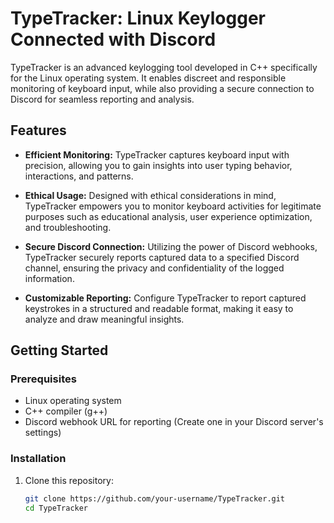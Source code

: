 # TypeTracker: Linux Keylogger Connected with Discord

TypeTracker is an advanced keylogging tool developed in C++ specifically for the Linux operating system. It enables discreet and responsible monitoring of keyboard input, while also providing a secure connection to Discord for seamless reporting and analysis.

## Features

- **Efficient Monitoring:** TypeTracker captures keyboard input with precision, allowing you to gain insights into user typing behavior, interactions, and patterns.

- **Ethical Usage:** Designed with ethical considerations in mind, TypeTracker empowers you to monitor keyboard activities for legitimate purposes such as educational analysis, user experience optimization, and troubleshooting.

- **Secure Discord Connection:** Utilizing the power of Discord webhooks, TypeTracker securely reports captured data to a specified Discord channel, ensuring the privacy and confidentiality of the logged information.

- **Customizable Reporting:** Configure TypeTracker to report captured keystrokes in a structured and readable format, making it easy to analyze and draw meaningful insights.

## Getting Started

### Prerequisites

- Linux operating system
- C++ compiler (g++)
- Discord webhook URL for reporting (Create one in your Discord server's settings)

### Installation

1. Clone this repository:
   ```sh
   git clone https://github.com/your-username/TypeTracker.git
   cd TypeTracker
```
